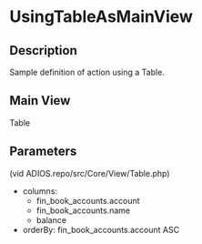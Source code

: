 # UsingTableAsMainView

## Description

Sample definition of action using a Table.

## Main View

Table

## Parameters

(vid ADIOS.repo/src/Core/View/Table.php)

* columns:
  * fin_book_accounts.account
  * fin_book_accounts.name
  * balance
* orderBy: fin_book_accounts.account ASC
